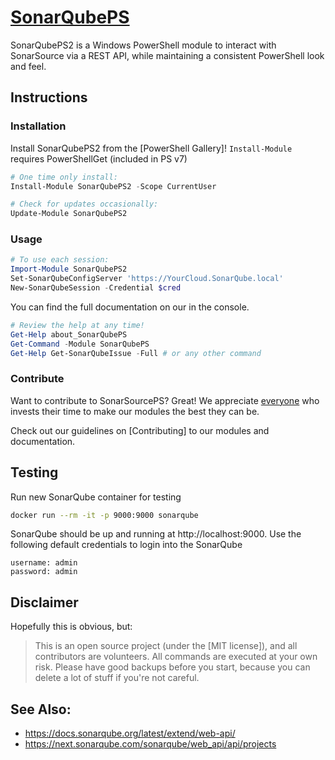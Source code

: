 # [SonarQubePS](https://www.sonarqube.org/)

SonarQubePS2 is a Windows PowerShell module to interact with SonarSource via a REST API, while maintaining a consistent PowerShell look and feel.

## Instructions

### Installation

Install SonarQubePS2 from the [PowerShell Gallery]! `Install-Module` requires PowerShellGet (included in PS v7)

```powershell
# One time only install:
Install-Module SonarQubePS2 -Scope CurrentUser

# Check for updates occasionally:
Update-Module SonarQubePS2
```

### Usage

```powershell
# To use each session:
Import-Module SonarQubePS2
Set-SonarQubeConfigServer 'https://YourCloud.SonarQube.local'
New-SonarQubeSession -Credential $cred
```

You can find the full documentation on our in the console.

```powershell
# Review the help at any time!
Get-Help about_SonarQubePS
Get-Command -Module SonarQubePS
Get-Help Get-SonarQubeIssue -Full # or any other command
```

### Contribute

Want to contribute to SonarSourcePS? Great!
We appreciate [everyone](https://SonarSourceps.org/#people) who invests their time to make our modules the best they can be.

Check out our guidelines on [Contributing] to our modules and documentation.

## Testing

Run new SonarQube container for testing

```bash
docker run --rm -it -p 9000:9000 sonarqube
```

SonarQube should be up and running at http://localhost:9000. Use the following default credentials to login into the SonarQube

```
username: admin
password: admin
```

## Disclaimer

Hopefully this is obvious, but:

> This is an open source project (under the [MIT license]), and all contributors are volunteers. All commands are executed at your own risk. Please have good backups before you start, because you can delete a lot of stuff if you're not careful.


## See Also:

+ https://docs.sonarqube.org/latest/extend/web-api/
+ https://next.sonarqube.com/sonarqube/web_api/api/projects
